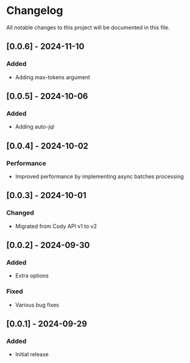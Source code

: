 # Changelog

All notable changes to this project will be documented in this file.

## [0.0.6] - 2024-11-10
### Added
- Adding max-tokens argument

## [0.0.5] - 2024-10-06
### Added
- Adding auto-jql

## [0.0.4] - 2024-10-02
### Performance
- Improved performance by implementing async batches processing

## [0.0.3] - 2024-10-01
### Changed
- Migrated from Cody API v1 to v2

## [0.0.2] - 2024-09-30
### Added
- Extra options

### Fixed
- Various bug fixes

## [0.0.1] - 2024-09-29
### Added
- Initial release
